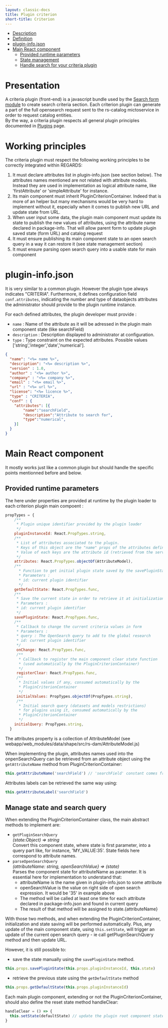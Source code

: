 ```yaml
---
layout: classic-docs
title: Plugin criterion
short-title: Criterion
---
```


<!-- START doctoc generated TOC please keep comment here to allow auto update -->
<!-- DON'T EDIT THIS SECTION, INSTEAD RE-RUN doctoc TO UPDATE -->


- [Description](#description)
- [Definition](#definition)
- [plugin-info.json](#plugin-infojson)
- [Main React component](#main-react-component)
  - [Provided runtime parameters](#provided-runtime-parameters)
  - [State management](#state-management)
  - [Handle search for your criteria plugin](#handle-search-for-your-criteria-plugin)

<!-- END doctoc generated TOC please keep comment here to allow auto update -->


# Presentation

A criteria plugin (front-end) is a javascript bundle used by the [Search form module](/frontend/modules/search-form/) to create search criteria section. Each criterion plugin can generate a part of the full opensearch request sent to the rs-catalog mictoservice in order to request catalog entities.  
By the way, a criteria plugin respects all general plugin principles documented in [Plugins](/frontend/plugins/) page.

# Working principles

The criteria plugin must respect the following working principles to be correctly integrated within REGARDS:
1. It must declare attributes list in plugin-info.json (see section below). The attributes names mentioned are not related with attribute models. Instead they are used in implementation as logical attribute name, like 'firstAttribute' or 'simpleAttribute' for instance.
1. Its main component must inherit PluginCriterionContainer.
Indeed that is more of an helper but many mechanisms would be very hard to implement without it, especially when it comes to publish new URL and update state from URL.
1. When user input some data, the plugin main component must update its state to publish the new values of attributes, using the attribute name declared in package-info. That will allow parent form to update plugin saved state (form URL) and catalog request
1. It must ensure publishing its main component state to an open search query in a way it can restore it (see state management section)
1. It must ensure parsing open search query into a usable state for main component

# plugin-info.json

It is very similar to a common plugin. However the plugin type always indicates "CRITERIA".
Furthermore, it defines configuration field `conf.attributes`, indicating the number and type of dataobjects attributes the administrator should provide to the plugin runtime instance.
  
For each defined attributes, the plugin developer must provide :
 - `name` : Name of the attribute as it will be adressed in the plugin main component state (like searchField)
 - `description` : Description displayed to administrator at configuration.
 - `type` : Type constraint on the expected attributes. Possible values ['string','integer','date','numerical'].

```json
{
  "name": "<%= name %>",
  "description": "<%= description %>",
  "version" : 1.0,
  "author" : "<%= author %>",
  "company" : "<%= company %>",
  "email" : "<%= email %>",
  "url" : "<%= url %>",
  "license": "<%= licence %>",
  "type" : "CRITERIA",
  "conf" : {
  	"attributes": [{
  		"name":"searchField",
  		"description":"Attribute to search for",
  		"type":"numerical",
    }]
  }
}
```

# Main React component 

It mostly works just like a common plugin but should handle the specific points mentionned before and below.

## Provided runtime parameters

The here under properties are provided at runtime by the plugin loader to each criterion plugin main compoent :
```js
propTypes = {
    /**
     * Plugin unique identifier provided by the plugin loader
     */
    pluginInstanceId: React.PropTypes.string,
    /**
     * List of attributes associated to the plugin.
     * Keys of this object are the "name" props of the attributes defined in the plugin-info.json
     * Value of each keys are the attribute id (retrieved from the server) associated
     */
    attributes: React.PropTypes.objectOf(AttributeModel),
    /**
      * Function to get initial plugin state saved by the savePluginState
      * Parameters :
      * id: current plugin identifier
      */
    getDefaultState: React.PropTypes.func,
    /**
     * Save the current state in order to retrieve it at initialization with getDefaultState
     * Parameters :
     * id: current plugin identifier
     */
    savePluginState: React.PropTypes.func,
    /**
     * Callback to change the current criteria values in form
     * Parameters :
     * query : The OpenSearch query to add to the global research
     * id: current plugin identifier
     */
     onChange: React.PropTypes.func,
     /**
      * Callback to register the main component clear state function
      * (used automatically by the PluginCriterionContainer)
      */
     registerClear: React.PropTypes.func,
     /**
      * Initial values if any, consumed automatically by the 
      * PluginCriterionContainer
      */
     initialValues: PropTypes.objectOf(PropTypes.string),
     /**
      * Initial search query (datasets and models restrictions) 
      * for plugins using it, consumed automatically by the 
      * PluginCriterionContainer
      */
    initialQuery: PropTypes.string,
  }
```
The attributes property is a collection of AttributeModel (see webapp/web_modules/data/shape/src/rs-dam/AttributeModel.js)  

When implementing the plugin, attributes names used into the onpenSearchQuery can be retrieved from an attribute object using the `getAttributeName` method from PluginCriterionContainer:
```js
this.getAttributeName('searchField') // 'searchField' constant comes from previous example on 'plugin-info.json'

```

Attributes labels can be retrieved the same way using:
```js
this.getAttributeLabel('searchField')
```

## Manage state and search query

When extending the PluginCriterionContainer class, the main abstract methods to implement are:
* `getPluginSearchQuery`  
*(state:Object) => string*  
Convert this component state, where state is first parameter, into a query part like, for instance, 'MY_VALUE:35'. State fields here correspond to attribute names.
* `parseOpenSearchQuery`  
*(attributeName: string, openSearchValue} => (state)*  
Parses the component state for attributeName as parameter. It is essential here for implementation to understand that:
  * attributeName is the name given in plugin-info.json to some attribute
  * openSearchValue is the value on right side of open search expression. It would be '35' in example above
  * The method will be called at least one time for each attribute declared in package-info.json and found in current query
  * The result of that method will be assigned to state.{attributeName}

With those two methods, and when extending the PluginCriterionContainer, initialization and state saving will be performed automatically. Plus, any update of the main component state, using `this.setState`, will trigger an update of the current open search query - ie call getPluginSearchQuery method and then update URL.

However, it is still possible to:
* save the state manually using the `savePluginState` method.  
```js
this.props.savePluginState(this.props.pluginInstanceId, this.state)
```
* retrieve the previous state using the `getDefaultState` method
```js
this.props.getDefaultState(this.props.pluginInstanceId)
```

Each main plugin component, extending or not the PluginCriterionContainer, should also define the reset state method handleClear:
```jsx
handleClear = () => {
  this.setState(defaultState) // update the plugin root component state to clear user input
}
```